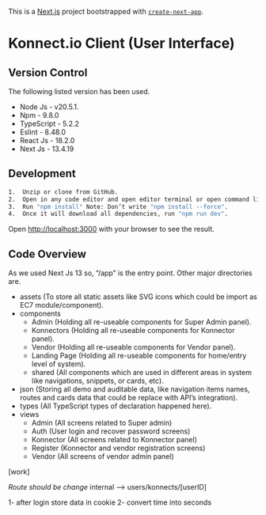 This is a [Next.js](https://nextjs.org/) project bootstrapped with [`create-next-app`](https://github.com/vercel/next.js/tree/canary/packages/create-next-app).

# Konnect.io Client (User Interface)

## Version Control
The following listed version has been used.
- Node Js - v20.5.1.
- Npm - 9.8.0
- TypeScript - 5.2.2
- Eslint - 8.48.0
- React Js - 18.2.0
- Next Js - 13.4.19

## Development
```bash
1.	Unzip or clone from GitHub.
2.	Open in any code editor and open editor terminal or open command line in project directory.
3.	Run "npm install" Note: Don’t write "npm install --force".
4.	Once it will download all dependencies, run "npm run dev".
```
Open [http://localhost:3000](http://localhost:3000) with your browser to see the result.

## Code Overview
As we used Next Js 13 so, “/app” is the entry point. Other major directories are.
- assets (To store all static assets like SVG icons which could be import as EC7 module/component).
- components
  - Admin (Holding all re-useable components for Super Admin panel).
  - Konnectors (Holding all re-useable components for Konnector panel).
  - Vendor (Holding all re-useable components for Vendor panel).
  - Landing Page (Holding all re-useable components for home/entry level of system).
  - shared (All components which are used in different areas in system like navigations, snippets, or cards, etc).
- json (Storing all demo and auditable data, like navigation items names, routes and cards data that could be replace with API’s integration).
- types (All TypeScript types of declaration happened here).
- views
  - Admin (All screens related to Super admin)
  - Auth (User login and recover password screens)
  - Konnector (All screens related to Konnector panel)
  - Register (Konnector and vendor registration screens)
  - Vendor (All screens of vendor admin panel)






[work]

*Route should be change*
internal --> users/konnects/[userID]


1- after login store data in cookie
2- convert time into seconds
